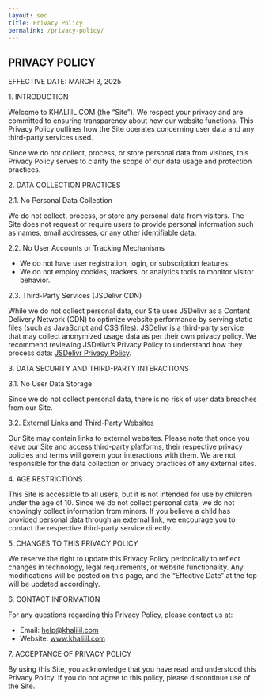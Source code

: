```yaml
---
layout: sec
title: Privacy Policy
permalink: /privacy-policy/
---
```


<div class="main5">
<h2>PRIVACY POLICY</h2>
<p>EFFECTIVE DATE: MARCH 3, 2025</p>
<p>1. INTRODUCTION</p>
<p>Welcome to KHALIIIL.COM (the “Site”). We respect your privacy and are committed to ensuring transparency about how our website functions. This Privacy Policy outlines how the Site operates concerning user data and any third-party services used.</p>
<p>Since we do not collect, process, or store personal data from visitors, this Privacy Policy serves to clarify the scope of our data usage and protection practices.</p>
<p>2. DATA COLLECTION PRACTICES</p>
<p>2.1. No Personal Data Collection</p>
<p>We do <span id="bold">not</span> collect, process, or store any personal data from visitors. The Site does not request or require users to provide personal information such as names, email addresses, or any other identifiable data.</p>
<p>2.2. No User Accounts or Tracking Mechanisms</p>
<ul>
<li>We do not have user registration, login, or subscription features.</li>
<li>We do not employ cookies, trackers, or analytics tools to monitor visitor behavior.</li>
</ul>
<p>2.3. Third-Party Services (JSDelivr CDN)</p>
<p>While we do not collect personal data, our Site uses JSDelivr as a Content Delivery Network (CDN) to optimize website performance by serving static files (such as JavaScript and CSS files). JSDelivr is a third-party service that may collect anonymized usage data as per their own privacy policy. We recommend reviewing JSDelivr’s Privacy Policy to understand how they process data: <a href="https://www.jsdelivr.com/terms">JSDelivr Privacy Policy</a>.</p>
<p>3. DATA SECURITY AND THIRD-PARTY INTERACTIONS</p>
<p>3.1. No User Data Storage</p>
<p>Since we do not collect personal data, there is no risk of user data breaches from our Site.</p>
<p>3.2. External Links and Third-Party Websites</p>
<p>Our Site may contain links to external websites. Please note that once you leave our Site and access third-party platforms, their respective privacy policies and terms will govern your interactions with them. We are not responsible for the data collection or privacy practices of any external sites.</p>
<p>4. AGE RESTRICTIONS</p>
<p>This Site is accessible to all users, but it is not intended for use by children under the age of 10. Since we do not collect personal data, we do not knowingly collect information from minors. If you believe a child has provided personal data through an external link, we encourage you to contact the respective third-party service directly.</p>
<p>5. CHANGES TO THIS PRIVACY POLICY</p>
<p>We reserve the right to update this Privacy Policy periodically to reflect changes in technology, legal requirements, or website functionality. Any modifications will be posted on this page, and the “Effective Date” at the top will be updated accordingly.</p>
<p>6. CONTACT INFORMATION</p>
<p>For any questions regarding this Privacy Policy, please contact us at:</p>
<ul>
<li>Email: <a href="mailto:help@khaliiil.com">help@khaliiil.com</a></li>
<li>Website: <a href="/">www.khaliiil.com</a></li>
</ul>
<p>7. ACCEPTANCE OF PRIVACY POLICY</p>
<p>By using this Site, you acknowledge that you have read and understood this Privacy Policy. If you do not agree to this policy, please discontinue use of the Site.</p>
</div>
